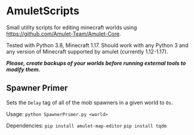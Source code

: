 # AmuletScripts
Small utility scripts for editing minecraft worlds using https://github.com/Amulet-Team/Amulet-Core.

Tested with Python 3.8, Minecraft 1.17. Should work with any Python 3 and any version of Minecraft supported by amulet (currently 1.12-1.17).

_**Please, create backups of your worlds before running external tools to modify them.**_

## Spawner Primer
Sets the `Delay` tag of all of the mob spawners in a given world to `0s`.

Usage: `python SpawnerPrimer.py <world>`

Dependencies: `pip install amulet-map-editor` `pip install tqdm`
